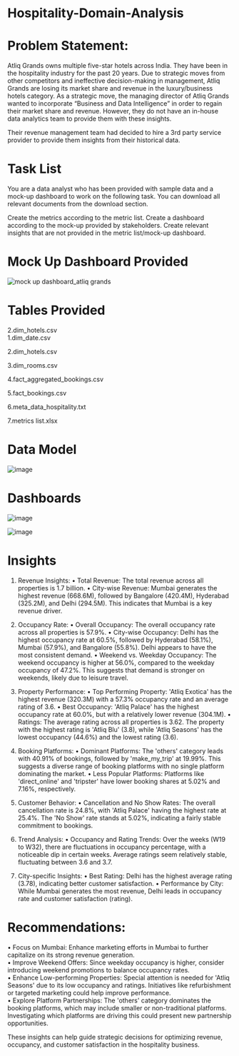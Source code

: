# Hospitality-Domain-Analysis
# Problem Statement:
Atliq Grands owns multiple five-star hotels across India. They have been in the hospitality industry for the past 20 years. Due to strategic moves from other competitors and ineffective decision-making in management, Atliq Grands are losing its market share and revenue in the luxury/business hotels category. As a strategic move, the managing director of Atliq Grands wanted to incorporate “Business and Data Intelligence” in order to regain their market share and revenue. However, they do not have an in-house data analytics team to provide them with these insights.

Their revenue management team had decided to hire a 3rd party service provider to provide them insights from their historical data.

# Task List
You are a data analyst who has been provided with sample data and a mock-up dashboard to work on the following task. You can download all relevant documents from the download section.

Create the metrics according to the metric list.
Create a dashboard according to the mock-up provided by stakeholders.
Create relevant insights that are not provided in the metric list/mock-up dashboard.

# Mock Up Dashboard Provided
![mock up dashboard_atliq grands](https://github.com/user-attachments/assets/c2432fff-8956-4ebe-b947-af1c9a3fdbab)

# Tables Provided                                                                                                                                                                             
2.dim_hotels.csv                                                                                                                                                                              
1.dim_date.csv                                                                               

2.dim_hotels.csv  

3.dim_rooms.csv  

4.fact_aggregated_bookings.csv 

5.fact_bookings.csv  

6.meta_data_hospitality.txt    

7.metrics list.xlsx                                                                          

# Data Model
![image](https://github.com/user-attachments/assets/12217423-d6a7-4a56-9087-7f7edb62a95c)

# Dashboards
![image](https://github.com/user-attachments/assets/261e8732-9b9b-4a49-aec6-03cc00352113)

![image](https://github.com/user-attachments/assets/730e9622-0ae4-4a06-8f9b-4c3efefa94b1)

# Insights
1. Revenue Insights:
•	Total Revenue: The total revenue across all properties is 1.7 billion.
•	City-wise Revenue: Mumbai generates the highest revenue (668.6M), followed by Bangalore (420.4M), Hyderabad (325.2M), and Delhi (294.5M). This indicates that Mumbai is a key revenue driver.

3. Occupancy Rate:
•	Overall Occupancy: The overall occupancy rate across all properties is 57.9%.
•	City-wise Occupancy: Delhi has the highest occupancy rate at 60.5%, followed by Hyderabad (58.1%), Mumbai (57.9%), and Bangalore (55.8%). Delhi appears to have the most consistent demand.
•	Weekend vs. Weekday Occupancy: The weekend occupancy is higher at 56.0%, compared to the weekday occupancy of 47.2%. This suggests that demand is stronger on weekends, likely due to leisure travel.

4. Property Performance:
•	Top Performing Property: 'Atliq Exotica' has the highest revenue (320.3M) with a 57.3% occupancy rate and an average rating of 3.6.
•	Best Occupancy: 'Atliq Palace' has the highest occupancy rate at 60.0%, but with a relatively lower revenue (304.1M).
•	Ratings: The average rating across all properties is 3.62. The property with the highest rating is 'Atliq Blu' (3.8), while 'Atliq Seasons' has the lowest occupancy (44.6%) and the lowest rating (3.6).

5. Booking Platforms:
•	Dominant Platforms: The 'others' category leads with 40.91% of bookings, followed by 'make_my_trip' at 19.99%. This suggests a diverse range of booking platforms with no single platform dominating the market.
•	Less Popular Platforms: Platforms like 'direct_online' and 'tripster' have lower booking shares at 5.02% and 7.16%, respectively.

6. Customer Behavior:
•	Cancellation and No Show Rates: The overall cancellation rate is 24.8%, with 'Atliq Palace' having the highest rate at 25.4%. The 'No Show' rate stands at 5.02%, indicating a fairly stable commitment to bookings.

7. Trend Analysis:
•	Occupancy and Rating Trends: Over the weeks (W19 to W32), there are fluctuations in occupancy percentage, with a noticeable dip in certain weeks. Average ratings seem relatively stable, fluctuating between 3.6 and 3.7.

8. City-specific Insights:
•	Best Rating: Delhi has the highest average rating (3.78), indicating better customer satisfaction.
•	Performance by City: While Mumbai generates the most revenue, Delhi leads in occupancy rate and customer satisfaction (rating).

# Recommendations:
•	Focus on Mumbai: Enhance marketing efforts in Mumbai to further capitalize on its strong revenue generation.                                                                             
•	Improve Weekend Offers: Since weekday occupancy is higher, consider introducing weekend promotions to balance occupancy rates.                                                           
•	Enhance Low-performing Properties: Special attention is needed for 'Atliq Seasons' due to its low occupancy and ratings. Initiatives like refurbishment or targeted marketing could help improve performance.                                                                                                                                                                       
•	Explore Platform Partnerships: The 'others' category dominates the booking platforms, which may include smaller or non-traditional platforms. Investigating which platforms are driving this could present new partnership opportunities.                                                                                                                                         

These insights can help guide strategic decisions for optimizing revenue, occupancy, and customer satisfaction in the hospitality business.









